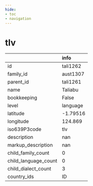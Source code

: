 ```yaml
---
hide:
- toc
- navigation
---
```

# tlv
|                      | info     |
|:---------------------|:---------|
| id                   | tali1262 |
| family_id            | aust1307 |
| parent_id            | tali1261 |
| name                 | Taliabu  |
| bookkeeping          | False    |
| level                | language |
| latitude             | -1.79516 |
| longitude            | 124.869  |
| iso639P3code         | tlv      |
| description          | nan      |
| markup_description   | nan      |
| child_family_count   | 0        |
| child_language_count | 0        |
| child_dialect_count  | 3        |
| country_ids          | ID       |